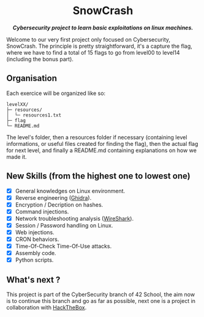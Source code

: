 <h1 align="center">
    SnowCrash
</h1>

<p align="center">
	<b><i>Cybersecurity project to learn basic exploitations on linux machines.</i></b><br>
</p>

Welcome to our very first project only focused on Cybersecurity, SnowCrash. The principle is pretty straightforward, it's a capture the flag, where we have to find a total of 15 flags to go from level00 to level14 (including the bonus part).

## Organisation

Each exercice will be organized like so:
```
levelXX/
├─ resources/
│  └─ resources1.txt
├─ flag
└─ README.md
```
The level's folder, then a resources folder if necessary (containing level informations, or useful files created for finding the flag), then the actual flag for next level, and finally a README.md containing explanations  on how we made it.

## New Skills (from the highest one to lowest one)

- [x] General knowledges on Linux environment.
- [x] Reverse engineering ([Ghidra](https://ghidra-sre.org)).
- [x] Encryption / Decription on hashes.
- [x] Command injections.
- [x] Network troubleshooting analysis ([WireShark](https://www.wireshark.org)).
- [x] Session / Password handling on Linux.
- [x] Web injections.
- [x] CRON behaviors.
- [x] Time-Of-Check Time-Of-Use attacks. 
- [x] Assembly code.
- [x] Python scripts.

## What's next ?

This project is part of the CyberSecurity branch of 42 School, the aim now is to continue this branch and go as far as possible, next one is a project in collaboration with [HackTheBox](https://www.hackthebox.com).
